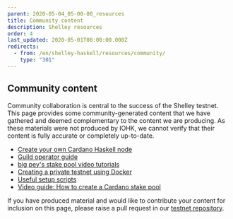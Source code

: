 ```yaml
---
parent: 2020-05-04_05-00-00_resources
title: Community content
description: Shelley resources
order: 4
last_updated: 2020-05-01T08:00:00.000Z
redirects:
  - from: /en/shelley-haskell/resources/community/
    type: "301"
---
```

## Community content

Community collaboration is central to the success of the Shelley testnet. This page provides some community-generated content that we have gathered and deemed complementary to the content we are producing. As these materials were not produced by IOHK, we cannot verify that their content is fully accurate or completely up-to-date.

* [Create your own Cardano Haskell node](https://guides.poapool.com/ff-haskell-testnet/create-your-own-cardano-haskell-node-new)
* [Guild operator guide](https://cardano-community.github.io/guild-operators/Home.html)
* [big pey's stake pool video tutorials](https://www.youtube.com/playlist?list=PLyThQPJpttTJ4r9wUdlWi1DMty4nAT85d)
* [Creating a private testnet using Docker](https://github.com/ItFlyingStart/shelley-private-testnet)
* [Useful setup scripts](https://github.com/gitmachtl/scripts/tree/master/cardano)
* [Video guide: How to create a Cardano stake pool](https://www.youtube.com/playlist?list=PLyThQPJpttTJ4r9wUdlWi1DMty4nAT85d)


If you have produced material and would like to contribute your content for inclusion on this page, please raise a pull request in our [testnet repository](https://github.com/cardano-foundation/testnets-cardano-org).
